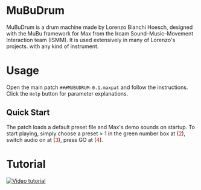 
# MuBuDrum
MuBuDrum is a drum machine made by Lorenzo Bianchi Hoesch, designed with the MuBu framework for Max from the Ircam Sound–Music–Movement Interaction team (ISMM). It is used extensively in many of Lorenzo's projects. with any kind of instrument.

# Usage

Open the main patch `###MUBUDRUM-0.1.maxpat` and follow the instructions.
Click the `Help` button for parameter explanations.

## Quick Start
The patch loads a default preset file and Max's demo sounds on startup.  To start playing, simply
choose a preset > 1 in the green number box at (<span style="color:red;">2</span>),
switch audio on at (<span style="color:red;">3</span>),
press GO at (<span style="color:red;">4</span>).

# Tutorial

[![Video tutorial](https://img.youtube.com/vi/HOM8OtwCF-s/hqdefault.jpg)](https://www.youtube.com/embed/HOM8OtwCF-s)
